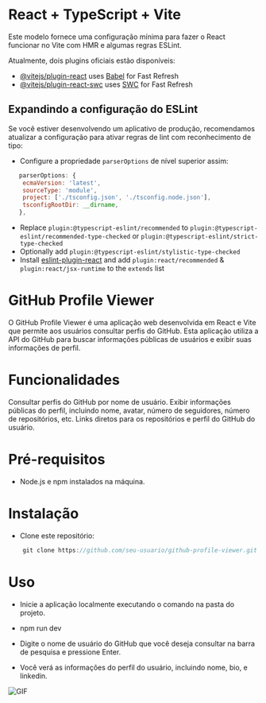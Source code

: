 # React + TypeScript + Vite

Este modelo fornece uma configuração mínima para fazer o React funcionar no Vite com HMR e algumas regras ESLint.

Atualmente, dois plugins oficiais estão disponíveis:

- [@vitejs/plugin-react](https://github.com/vitejs/vite-plugin-react/blob/main/packages/plugin-react/README.md) uses [Babel](https://babeljs.io/) for Fast Refresh
- [@vitejs/plugin-react-swc](https://github.com/vitejs/vite-plugin-react-swc) uses [SWC](https://swc.rs/) for Fast Refresh

## Expandindo a configuração do ESLint

Se você estiver desenvolvendo um aplicativo de produção, recomendamos atualizar a configuração para ativar regras de lint com reconhecimento de tipo:

- Configure a propriedade `parserOptions` de nível superior assim:

```js
   parserOptions: {
    ecmaVersion: 'latest',
    sourceType: 'module',
    project: ['./tsconfig.json', './tsconfig.node.json'],
    tsconfigRootDir: __dirname,
   },
```

- Replace `plugin:@typescript-eslint/recommended` to `plugin:@typescript-eslint/recommended-type-checked` or `plugin:@typescript-eslint/strict-type-checked`
- Optionally add `plugin:@typescript-eslint/stylistic-type-checked`
- Install [eslint-plugin-react](https://github.com/jsx-eslint/eslint-plugin-react) and add `plugin:react/recommended` & `plugin:react/jsx-runtime` to the `extends` list


# GitHub Profile Viewer

O GitHub Profile Viewer é uma aplicação web desenvolvida em React e Vite que permite aos usuários consultar perfis do GitHub. Esta aplicação utiliza a API do GitHub para buscar informações públicas de usuários e exibir suas informações de perfil.

# Funcionalidades 

Consultar perfis do GitHub por nome de usuário.
Exibir informações públicas do perfil, incluindo nome, avatar, número de seguidores, número de repositórios, etc.
Links diretos para os repositórios e perfil do GitHub do usuário.

# Pré-requisitos

- Node.js e npm instalados na máquina.

# Instalação

- Clone este repositório:

```js
    git clone https://github.com/seu-usuario/github-profile-viewer.git
 ```

# Uso

- Inicie a aplicação localmente executando o comando na pasta do projeto.

- npm run dev

- Digite o nome de usuário do GitHub que você deseja consultar na barra de pesquisa e pressione Enter.

 - Você verá as informações do perfil do usuário, incluindo nome, bio, e linkedin.

 <img src="https://i.imgur.com/5aIiHSF.png" alt="GIF" data-canonical-src="https://i.imgur.com/5aIiHSF.png" style="max-width: 50%;">
